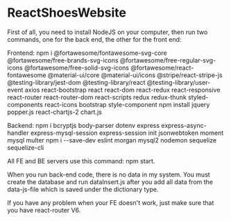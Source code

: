 # ReactShoesWebsite

First of all, you need to install NodeJS on your computer, then run two commands, one for the back end, the other for the front end:

Frontend: npm i @fortawesome/fontawesome-svg-core @fortawesome/free-brands-svg-icons @fortawesome/free-regular-svg-icons @fortawesome/free-solid-svg-icons @fortawesome/react-fontawesome @material-ui/core @material-ui/icons @stripe/react-stripe-js @testing-library/jest-dom @testing-library/react @testing-library/user-event axios react-bootstrap react react-dom react-redux react-responsive react-router react-router-dom react-scripts redux redux-thunk styled-components react-icons bootstrap style-component npm install jquery popper.js react-chartjs-2 chart.js

Backend: npm i bcryptjs body-parser dotenv express express-async-handler express-mysql-session express-session init jsonwebtoken moment mysql multer npm i --save-dev eslint morgan mysql2 nodemon sequelize sequelize-cli

All FE and BE servers use this command: npm start.

When you run back-end code, there is no data in my system. You must create the database and run dataInsert.js after you add all data from the data-js-file which is saved under the dictionary type.

If you have any problem when your FE doesn't work, just make sure that you have react-router V6.

